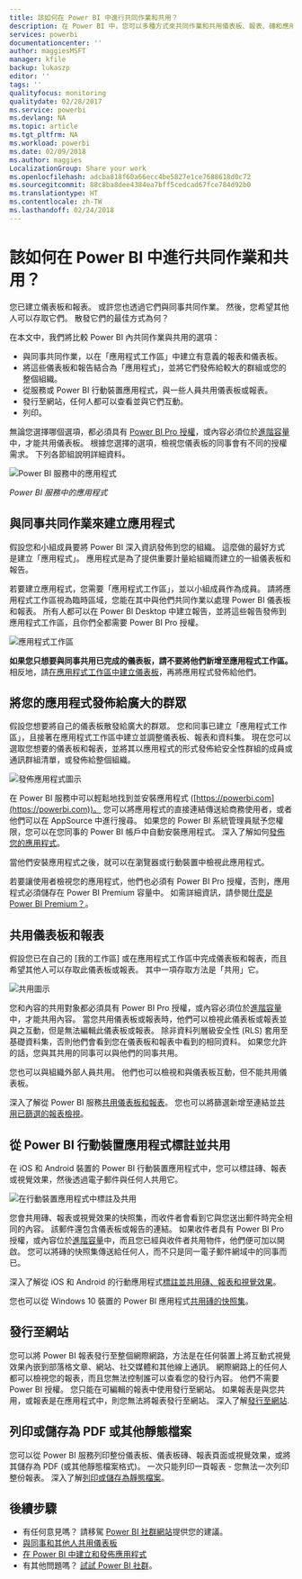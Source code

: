 ```yaml
---
title: 該如何在 Power BI 中進行共同作業和共用？
description: 在 Power BI 中，您可以多種方式來共同作業和共用儀表板、報表、磚和應用程式。 各有其優點。
services: powerbi
documentationcenter: ''
author: maggiesMSFT
manager: kfile
backup: lukaszp
editor: ''
tags: ''
qualityfocus: monitoring
qualitydate: 02/28/2017
ms.service: powerbi
ms.devlang: NA
ms.topic: article
ms.tgt_pltfrm: NA
ms.workload: powerbi
ms.date: 02/09/2018
ms.author: maggies
LocalizationGroup: Share your work
ms.openlocfilehash: adcba818f60a66ecc4be5827e1ce7688618d0c72
ms.sourcegitcommit: 88c8ba8dee4384ea7bff5cedcad67fce784d92b0
ms.translationtype: HT
ms.contentlocale: zh-TW
ms.lasthandoff: 02/24/2018
---
```

# <a name="how-should-i-collaborate-and-share-in-power-bi"></a>該如何在 Power BI 中進行共同作業和共用？

您已建立儀表板和報表。 或許您也透過它們與同事共同作業。 然後，您希望其他人可以存取它們。 散發它們的最佳方式為何？

在本文中，我們將比較 Power BI 內共同作業與共用的選項： 

* 與同事共同作業，以在「應用程式工作區」中建立有意義的報表和儀表板。
* 將這些儀表板和報告結合為「應用程式」，並將它們發佈給較大的群組或您的整個組織。
* 從服務或 Power BI 行動裝置應用程式，與一些人員共用儀表板或報表。
* 發行至網站，任何人都可以查看並與它們互動。
* 列印。 

無論您選擇哪個選項，都必須具有 [Power BI Pro 授權](service-free-vs-pro.md)，或內容必須位於[進階容量](service-premium.md)中，才能共用儀表板。 根據您選擇的選項，檢視您儀表板的同事會有不同的授權需求。 下列各節組說明詳細資料。 

![Power BI 服務中的應用程式](media/service-how-to-collaborate-distribute-dashboards-reports/power-bi-apps-home-blog.png)

*Power BI 服務中的應用程式*

## <a name="collaborate-with-coworkers-to-create-an-app"></a>與同事共同作業來建立應用程式
假設您和小組成員要將 Power BI 深入資訊發佈到您的組織。 這麼做的最好方式是建立「應用程式」。 應用程式是為了提供重要計量給組織而建立的一組儀表板和報告。 

若要建立應用程式，您需要「應用程式工作區」，並以小組成員作為成員。 請將應用程式工作區視為臨時區域，您能在其中與他們共同作業以處理 Power BI 儀表板和報表。 所有人都可以在 Power BI Desktop 中建立報告，並將這些報告發佈到應用程式工作區，且你們全都需要 Power BI Pro 授權。

![應用程式工作區](media/service-how-to-collaborate-distribute-dashboards-reports/power-bi-apps-workspaces.png)

**如果您只想要與同事共用已完成的儀表板，請不要將他們新增至應用程式工作區。** 相反地，請[在應用程式工作區中建立儀表板](service-create-distribute-apps.md)，再將應用程式發佈給他們。 

## <a name="publish-your-app-to-a-broad-audience"></a>將您的應用程式發佈給廣大的群眾
假設您想要將自己的儀表板散發給廣大的群眾。 您和同事已建立「應用程式工作區」，且接著在應用程式工作區中建立並調整儀表板、報表和資料集。 現在您可以選取您想要的儀表板和報表，並將其以應用程式的形式發佈給安全性群組的成員或通訊群組清單，或發佈給整個組織。 

![發佈應用程式圖示](media/service-how-to-collaborate-distribute-dashboards-reports/power-bi-app-publish-600.png)

在 Power BI 服務中可以輕鬆地找到並安裝應用程式 ([https://powerbi.com](https://powerbi.com))。 您可以將應用程式的直接連結傳送給商務使用者，或者他們可以在 AppSource 中進行搜尋。 如果您的 Power BI 系統管理員賦予您權限，您可以在您同事的 Power BI 帳戶中自動安裝應用程式。 深入了解如何[發佈您的應用程式](service-create-distribute-apps.md#publish-your-app)。 

當他們安裝應用程式之後，就可以在瀏覽器或行動裝置中檢視此應用程式。

若要讓使用者檢視您的應用程式，他們也必須有 Power BI Pro 授權，否則，應用程式必須儲存在 Power BI Premium 容量中。 如需詳細資訊，請參閱[什麼是 Power BI Premium？](service-premium.md)。

## <a name="share-dashboards-and-reports"></a>共用儀表板和報表
假設您已在自己的 [我的工作區] 或在應用程式工作區中完成儀表板和報表，而且希望其他人可以存取此儀表板或報表。 其中一項存取方法是「共用」它。 

![共用圖示](media/service-how-to-collaborate-distribute-dashboards-reports/power-bi-share-in-situ.png)

您和內容的共用對象都必須具有 Power BI Pro 授權，或內容必須位於[進階容量](service-premium.md)中，才能共用內容。 當您共用儀表板或報表時，他們可以檢視此儀表板或報表並與之互動，但是無法編輯此儀表板或報表。 除非資料列層級安全性 (RLS) 套用至基礎資料集，否則他們會看到您在儀表板和報表中看到的相同資料。 如果您允許的話，您與其共用的同事可以與他們的同事共用。 

您也可以與組織外部人員共用。 他們也可以檢視和與儀表板互動，但不能共用儀表板。 

深入了解從 Power BI 服務[共用儀表板和報表](service-share-dashboards.md)。 您也可以將篩選新增至連結並[共用已篩選的報表檢視](service-share-reports.md)。

## <a name="annotate-and-share-from-the-power-bi-mobile-apps"></a>從 Power BI 行動裝置應用程式標註並共用
在 iOS 和 Android 裝置的 Power BI 行動裝置應用程式中，您可以標註磚、報表或視覺效果，然後透過電子郵件與任何人共用它。 

![在行動裝置應用程式中標註及共用](media/service-how-to-collaborate-distribute-dashboards-reports/power-bi-iphone-annotate.png)

您會共用磚、報表或視覺效果的快照集，而收件者會看到它與您送出郵件時完全相同的內容。 該郵件還包含儀表板或報告的連結。 如果收件者具有 Power BI Pro 授權，或內容位於[進階容量](service-premium.md)中，而且您已經與收件者共用物件，他們便可加以開啟。 您可以將磚的快照集傳送給任何人，而不只是同一電子郵件網域中的同事而已。

深入了解從 iOS 和 Android 的行動應用程式[標註並共用磚、報表和視覺效果](mobile-annotate-and-share-a-tile-from-the-mobile-apps.md)。

您也可以從 Windows 10 裝置的 Power BI 應用程式[共用磚的快照集](mobile-share-tile-windows-10-phone-app.md)。

## <a name="publish-to-the-web"></a>發行至網站
您可以將 Power BI 報表發行至整個網際網路，方法是在任何裝置上將互動式視覺效果內嵌到部落格文章、網站、社交媒體和其他線上通訊。 網際網路上的任何人都可以檢視您的報表，而且您無法控制誰可以查看您的發行內容。 他們不需要 Power BI 授權。 您只能在可編輯的報表中使用發行至網站。 如果報表是與您共用，或報表是在應用程式中，則您無法將報表發行至網站。 深入了解[發行至網站](service-publish-to-web.md).

## <a name="print-or-save-as-pdf-or-other-static-file"></a>列印或儲存為 PDF 或其他靜態檔案
您可以從 Power BI 服務列印整份儀表板、儀表板磚、報表頁面或視覺效果，或將其儲存為 PDF (或其他靜態檔案格式)。 一次只能列印一頁報表 - 您無法一次列印整份報表。 深入了解[列印或儲存為靜態檔案](service-print.md)。

## <a name="next-steps"></a>後續步驟
* 有任何意見嗎？ 請移駕 [Power BI 社群網站](https://community.powerbi.com/)提供您的建議。
* [與同事和其他人共用儀表板](service-share-dashboards.md)
* [在 Power BI 中建立和發佈應用程式](service-create-distribute-apps.md)
* 有其他問題嗎？ [試試 Power BI 社群](http://community.powerbi.com/)。

